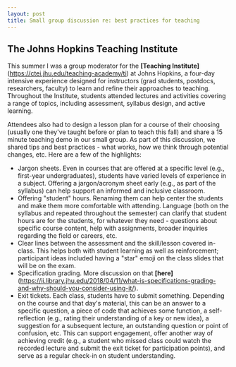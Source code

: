 ```yaml
---
layout: post
title: Small group discussion re: best practices for teaching 
---
```


## The Johns Hopkins Teaching Institute 

This summer I was a group moderator for the **[Teaching Institute]**(https://ctei.jhu.edu/teaching-academy/ti) at Johns Hopkins, a four-day intensive experience designed for instructors (grad students, postdocs, researchers, faculty) to learn and refine their approaches to teaching. Throughout the Institute, students attended lectures and activities covering a range of topics, including assessment, syllabus design, and active learning. 

Attendees also had to design a lesson plan for a course of their choosing (usually one they've taught before or plan to teach this fall) and share a 15 minute teaching demo in our small group. As part of this discussion, we shared tips and best practices - what works, how we think through potential changes, etc. Here are a few of the highlights: 

* Jargon sheets. Even in courses that are offered at a specific level (e.g., first-year undergraduates), students have varied levels of experience in a subject. Offering a jargon/acronym sheet early (e.g., as part of the syllabus) can help support an informed and inclusive classroom. 
* Offering "student" hours. Renaming them can help center the students and make them more comfortable with attending. Language (both on the syllabus and repeated throughout the semester) can clarify that student hours are for the students, for whatever they need - questions about specific course content, help with assignments, broader inquiries regarding the field or careers, etc.
* Clear lines between the assessment and the skill/lesson covered in-class. This helps both with student learning as well as reinforcement; participant ideas included having a "star" emoji on the class slides that will be on the exam.
* Specification grading. More discussion on that **[here]**(https://ii.library.jhu.edu/2018/04/11/what-is-specifications-grading-and-why-should-you-consider-using-it/).
* Exit tickets. Each class, students have to submit something. Depending on the course and that day's material, this can be an answer to a specific question, a piece of code that achieves some function, a self-reflection (e.g., rating their understanding of a key or new idea), a suggestion for a subsequent lecture, an outstanding question or point of confusion, etc. This can support engagement, offer another way of achieving credit (e.g., a student who missed class could watch the recorded lecture and submit the exit ticket for participation points), and serve as a regular check-in on student understanding. 

